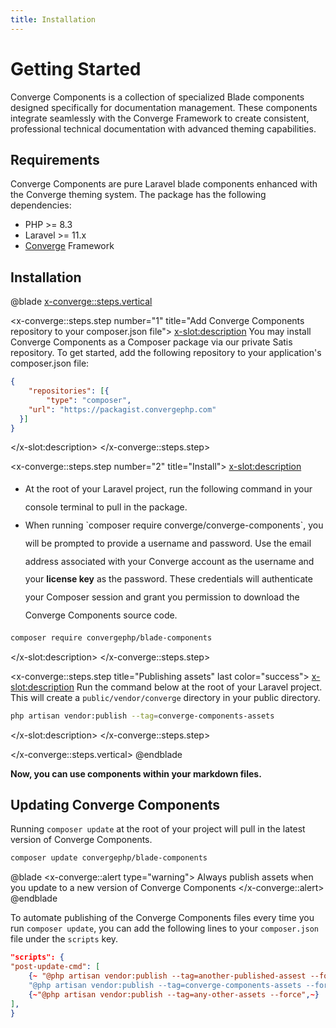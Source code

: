 ```yaml
---
title: Installation
---
```


# Getting Started

Converge Components is a collection of specialized Blade components designed specifically for documentation management. These components integrate seamlessly with the Converge Framework to create consistent, professional technical documentation with advanced theming capabilities.

## Requirements


Converge Components are pure Laravel blade components enhanced with the Converge theming system. The package has the following dependencies:

- PHP >= 8.3
- Laravel >= 11.x
- [Converge]('https://convergephp.com/docs/intallation') Framework

## Installation

@blade
<x-converge::steps.vertical>

<!-- STEP 1 -->
<!-- <x-converge::steps.step number="1" title="Purchase a license">
<x-converge::card
    url="https://convergephp.com/toolkits/components"
    title="Purchase Converge Components"
    icon="iconsax-bul-card-pos"
    color="primary"
    description="Purchase a license for Converge Components"/>
</x-converge::steps.step> -->

<!-- STEP 2 -->
<x-converge::steps.step number="1" title="Add Converge Components repository to your composer.json file">
<x-slot:description>
You may install Converge Components as a Composer package via our private Satis repository. To get started, add the following repository to your application's composer.json file:
```json
{
    "repositories": [{
        "type": "composer",
    "url": "https://packagist.convergephp.com"
  }]
}
```
</x-slot:description>
</x-converge::steps.step>

<!-- STEP 3 -->
<x-converge::steps.step number="2" title="Install">
<x-slot:description>
<ul>
    <li style="line-height: 1.8rem">
    At the root of your Laravel project, run the following command in your console terminal to pull in the package.
    </li>
    <li style="line-height: 1.8rem">
    When running `composer require converge/converge-components`, you will be prompted to provide a username and password. Use the email address associated with your Converge account as the username and your <strong>license key</strong> as the password. These credentials will authenticate your Composer session and grant you permission to download the Converge Components source code.
    </li>
</ul>

```bash
composer require convergephp/blade-components
```
</x-slot:description>
</x-converge::steps.step>

<!-- STEP 4 -->
<x-converge::steps.step title="Publishing assets" last color="success">
<x-slot:description>
Run the command below at the root of your Laravel project. This will create a `public/vendor/converge` directory in your public directory.

```bash
php artisan vendor:publish --tag=converge-components-assets
```
</x-slot:description>
</x-converge::steps.step>

</x-converge::steps.vertical>
@endblade

**Now, you can use components within your markdown files.**

## Updating Converge Components

Running `composer update` at the root of your project will pull in the latest version of Converge Components.

```bash
composer update convergephp/blade-components
```

@blade
<x-converge::alert type="warning">
Always publish assets when you update to a new version of Converge Components
</x-converge::alert>
@endblade


To automate publishing of the Converge Components files every time you run `composer update`, you can add the following lines to your `composer.json` file under the `scripts` key.

```json
"scripts": {
"post-update-cmd": [
    {~ "@php artisan vendor:publish --tag=another-published-assest --force",~}
    "@php artisan vendor:publish --tag=converge-components-assets --force",
    {~"@php artisan vendor:publish --tag=any-other-assets --force",~}
],
}
```
